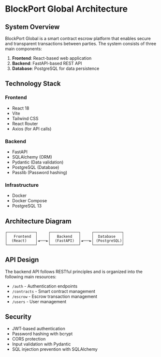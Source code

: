 # BlockPort Global Architecture

## System Overview

BlockPort Global is a smart contract escrow platform that enables secure and transparent transactions between parties. The system consists of three main components:

1. **Frontend**: React-based web application
2. **Backend**: FastAPI-based REST API
3. **Database**: PostgreSQL for data persistence

## Technology Stack

### Frontend

- React 18
- Vite
- Tailwind CSS
- React Router
- Axios (for API calls)

### Backend

- FastAPI
- SQLAlchemy (ORM)
- Pydantic (Data validation)
- PostgreSQL (Database)
- Passlib (Password hashing)

### Infrastructure

- Docker
- Docker Compose
- PostgreSQL 13

## Architecture Diagram

```
┌─────────────┐     ┌─────────────┐     ┌─────────────┐
│   Frontend  │     │   Backend   │     │  Database   │
│  (React)    │◄───►│  (FastAPI)  │◄───►│ (PostgreSQL)│
└─────────────┘     └─────────────┘     └─────────────┘
```

## API Design

The backend API follows RESTful principles and is organized into the following main resources:

- `/auth` - Authentication endpoints
- `/contracts` - Smart contract management
- `/escrow` - Escrow transaction management
- `/users` - User management

## Security

- JWT-based authentication
- Password hashing with bcrypt
- CORS protection
- Input validation with Pydantic
- SQL injection prevention with SQLAlchemy
